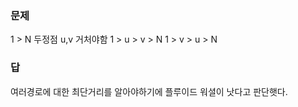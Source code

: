 ### 문제
1 > N  두정점 u,v 거처야함
1 > u > v > N
1 > v > u > N


### 답
여러경로에 대한 최단거리를 알아야하기에 플루이드 워셜이 낫다고 판단햇다.

